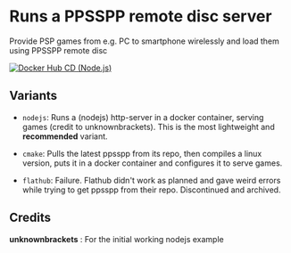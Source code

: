 # Runs a PPSSPP remote disc server

Provide PSP games from e.g. PC to smartphone wirelessly and load them using PPSSPP remote disc 

[![Docker Hub CD (Node.js)](https://github.com/DoganM95/PPSSPP-Remote-Disc-Server/actions/workflows/main.yml/badge.svg)](https://github.com/DoganM95/PPSSPP-Remote-Disc-Server/actions/workflows/main.yml)

## Variants

- `nodejs`: Runs a (nodejs) http-server in a docker container, serving games (credit to unknownbrackets). This is the most lightweight and **recommended** variant.

- `cmake`: Pulls the latest ppsspp from its repo, then compiles a linux version, puts it in a docker container and configures it to serve games.  

- `flathub`: Failure. Flathub didn't work as planned and gave weird errors while trying to get ppsspp from their repo. Discontinued and archived.  

## Credits

**unknownbrackets** : For the initial working nodejs example
